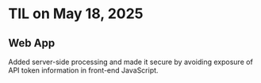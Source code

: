 # TIL on May 18, 2025
## Web App
Added server-side processing and made it secure by avoiding exposure of API token information in front-end JavaScript.

